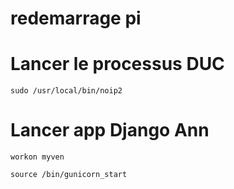 # redemarrage pi


# Lancer le processus  DUC
```
sudo /usr/local/bin/noip2
```


# Lancer app Django Ann
```
workon myven
```


```
source /bin/gunicorn_start
```

